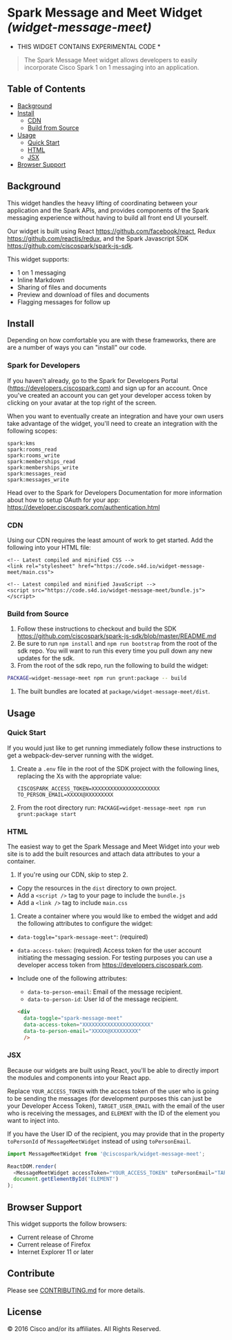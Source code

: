 # Spark Message and Meet Widget _(widget-message-meet)_

* THIS WIDGET CONTAINS EXPERIMENTAL CODE *

> The Spark Message Meet widget allows developers to easily incorporate Cisco Spark 1 on 1 messaging into an application.

## Table of Contents
-   [Background](#background)
-   [Install](#install)
    -   [CDN](#cdn)
    -   [Build from Source](#build-from-source)
-   [Usage](#usage)
    -   [Quick Start](#quick-start)
    -   [HTML](#html)
    -   [JSX](#jsx)
-   [Browser Support](#browser-support)

## Background

This widget handles the heavy lifting of coordinating between your application and the Spark APIs, and provides components of the Spark messaging experience without having to build all front end UI yourself.

Our widget is built using React <https://github.com/facebook/react>, Redux <https://github.com/reactjs/redux>, and the Spark Javascript SDK <https://github.com/ciscospark/spark-js-sdk>.

This widget supports:
-   1 on 1 messaging
-   Inline Markdown
-   Sharing of files and documents
-   Preview and download of files and documents
-   Flagging messages for follow up

## Install

Depending on how comfortable you are with these frameworks, there are are a number of ways you can "install" our code.

### Spark for Developers

If you haven't already, go to the Spark for Developers Portal (<https://developers.ciscospark.com>) and sign up for an account. Once you've created an account you can get your developer access token by clicking on your avatar at the top right of the screen.

When you want to eventually create an integration and have your own users take advantage of the widget, you'll need to create an integration with the following scopes:

  ```
  spark:kms
  spark:rooms_read
  spark:rooms_write
  spark:memberships_read
  spark:memberships_write
  spark:messages_read
  spark:messages_write
  ```

Head over to the Spark for Developers Documentation for more information about how to setup OAuth for your app: <https://developer.ciscospark.com/authentication.html>

### CDN

Using our CDN requires the least amount of work to get started. Add the following into your HTML file:
```
<!-- Latest compiled and minified CSS -->
<link rel="stylesheet" href="https://code.s4d.io/widget-message-meet/main.css">

<!-- Latest compiled and minified JavaScript -->
<script src="https://code.s4d.io/widget-message-meet/bundle.js"></script>
```

### Build from Source

1.  Follow these instructions to checkout and build the SDK <https://github.com/ciscospark/spark-js-sdk/blob/master/README.md>
1.  Be sure to run `npm install` and `npm run bootstrap` from the root of the sdk repo. You will want to run this every time you pull down any new updates for the sdk.
1.  From the root of the sdk repo, run the following to build the widget:

  ```sh
  PACKAGE=widget-message-meet npm run grunt:package -- build
  ```
1.  The built bundles are located at `package/widget-message-meet/dist`.

## Usage

### Quick Start

If you would just like to get running immediately follow these instructions to get a webpack-dev-server running with the widget.

1.  Create a `.env` file in the root of the SDK project with the following lines, replacing the Xs with the appropriate value:

    ```
    CISCOSPARK_ACCESS_TOKEN=XXXXXXXXXXXXXXXXXXXXXX
    TO_PERSON_EMAIL=XXXXX@XXXXXXXXX
    ```
1.  From the root directory run: `PACKAGE=widget-message-meet npm run grunt:package start`

### HTML

The easiest way to get the Spark Message and Meet Widget into your web site is to add the built resources and attach data attributes to your a container.

1.  If you're using our CDN, skip to step 2.
  -  Copy the resources in the `dist` directory to own project.
  -  Add a `<script />` tag to your page to include the `bundle.js`
  -  Add a `<link />` tag to include `main.css`
1.  Create a container where you would like to embed the widget and add the following attributes to configure the widget:
  - `data-toggle="spark-message-meet"`: (required)
  - `data-access-token`: (required) Access token for the user account initiating the messaging session. For testing purposes you can use a developer access token from <https://developers.ciscospark.com>.
  - Include one of the following attributes:
    - `data-to-person-email`: Email of the message recipient.
    - `data-to-person-id`: User Id of the message recipient.

    ```html
    <div
      data-toggle="spark-message-meet"
      data-access-token="XXXXXXXXXXXXXXXXXXXXXX"
      data-to-person-email="XXXXX@XXXXXXXXX"
      />
    ```

### JSX

Because our widgets are built using React, you'll be able to directly import the modules and components into your React app.

Replace `YOUR_ACCESS_TOKEN` with the access token of the user who is going to be sending the messages (for development purposes this can just be your Developer Access Token), `TARGET_USER_EMAIL` with the email of the user who is receiving the messages, and `ELEMENT` with the ID of the element you want to inject into.

If you have the User ID of the recipient, you may provide that in the property `toPersonId` of `MessageMeetWidget` instead of using `toPersonEmail`.

```javascript
import MessageMeetWidget from '@ciscospark/widget-message-meet';

ReactDOM.render(
  <MessageMeetWidget accessToken="YOUR_ACCESS_TOKEN" toPersonEmail="TARGET_USER_EMAIL" />,
  document.getElementById('ELEMENT')
);
```

## Browser Support

This widget supports the follow browsers:
-   Current release of Chrome
-   Current release of Firefox
-   Internet Explorer 11 or later

## Contribute

Please see [CONTRIBUTING.md](../../CONTRIBUTING.md) for more details.

## License

&copy; 2016 Cisco and/or its affiliates. All Rights Reserved.
